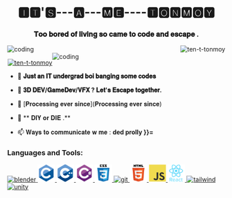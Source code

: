 <h1 align="center">🅸🆃'🆂---🅰---🅼🅴----🆃🅾🅽🅼🅾🆈</h1>
<h3 align="center">𝐓𝐨𝐨 𝐛𝐨𝐫𝐞𝐝 𝐨𝐟 𝐥𝐢𝐯𝐢𝐧𝐠 𝐬𝐨 𝐜𝐚𝐦𝐞 𝐭𝐨 𝐜𝐨𝐝𝐞 𝐚𝐧𝐝 𝐞𝐬𝐜𝐚𝐩𝐞 .</h3>

<img align="left" alt="coding" width="400" src="https://media.tenor.com/fAQ4mdg7iz4AAAAj/pixel-cat.gif">
<img align="right" alt="coding" width="400" src="https://i.pinimg.com/originals/32/44/01/324401aa18cc80c55f338dcd4674cb80.gif">
<p align="left"> <img src="https://komarev.com/ghpvc/?username=ten-t-tonmoy&label=Profile%20views&color=0e75b6&style=flat" alt="ten-t-tonmoy" /> </p>

<p align="right"> <a href="https://github.com/ryo-ma/github-profile-trophy"><img src="https://github-profile-trophy.vercel.app/?username=ten-t-tonmoy" alt="ten-t-tonmoy" /></a> </p>

- 🔭 **𝐉𝐮𝐬𝐭 𝐚𝐧 𝐈𝐓 𝐮𝐧𝐝𝐞𝐫𝐠𝐫𝐚𝐝 𝐛𝐨𝐢 𝐛𝐚𝐧𝐠𝐢𝐧𝐠 𝐬𝐨𝐦𝐞 𝐜𝐨𝐝𝐞𝐬**

- 🤝 **𝟑𝐃 𝐃𝐄𝐕/𝐆𝐚𝐦𝐞𝐃𝐞𝐯/𝐕𝐅𝐗 ? 𝐋𝐞𝐭'𝐬 𝐄𝐬𝐜𝐚𝐩𝐞 𝐭𝐨𝐠𝐞𝐭𝐡𝐞𝐫.**

- 📝 [𝐏𝐫𝐨𝐜𝐞𝐬𝐬𝐢𝐧𝐠 𝐞𝐯𝐞𝐫 𝐬𝐢𝐧𝐜𝐞](𝐏𝐫𝐨𝐜𝐞𝐬𝐬𝐢𝐧𝐠 𝐞𝐯𝐞𝐫 𝐬𝐢𝐧𝐜𝐞)

- 💬 ** 𝐃𝐈𝐘 𝐨𝐫 𝐃𝐈𝐄 .**

- 📫 𝐖𝐚𝐲𝐬 𝐭𝐨 𝐜𝐨𝐦𝐦𝐮𝐧𝐢𝐜𝐚𝐭𝐞 𝐰 𝐦𝐞 : **ded prolly }}=**

<p align="left">
</p>
<h3 align="left">Languages and Tools:</h3>
<p align="left"> <a href="https://www.blender.org/" target="_blank" rel="noreferrer"> <img src="https://download.blender.org/branding/community/blender_community_badge_white.svg" alt="blender" width="40" height="40"/> </a> <a href="https://www.cprogramming.com/" target="_blank" rel="noreferrer"> <img src="https://raw.githubusercontent.com/devicons/devicon/master/icons/c/c-original.svg" alt="c" width="40" height="40"/> </a> <a href="https://www.w3schools.com/cpp/" target="_blank" rel="noreferrer"> <img src="https://raw.githubusercontent.com/devicons/devicon/master/icons/cplusplus/cplusplus-original.svg" alt="cplusplus" width="40" height="40"/> </a> <a href="https://www.w3schools.com/cs/" target="_blank" rel="noreferrer"> <img src="https://raw.githubusercontent.com/devicons/devicon/master/icons/csharp/csharp-original.svg" alt="csharp" width="40" height="40"/> </a> <a href="https://www.w3schools.com/css/" target="_blank" rel="noreferrer"> <img src="https://raw.githubusercontent.com/devicons/devicon/master/icons/css3/css3-original-wordmark.svg" alt="css3" width="40" height="40"/> </a> <a href="https://git-scm.com/" target="_blank" rel="noreferrer"> <img src="https://www.vectorlogo.zone/logos/git-scm/git-scm-icon.svg" alt="git" width="40" height="40"/> </a> <a href="https://www.w3.org/html/" target="_blank" rel="noreferrer"> <img src="https://raw.githubusercontent.com/devicons/devicon/master/icons/html5/html5-original-wordmark.svg" alt="html5" width="40" height="40"/> </a> <a href="https://developer.mozilla.org/en-US/docs/Web/JavaScript" target="_blank" rel="noreferrer"> <img src="https://raw.githubusercontent.com/devicons/devicon/master/icons/javascript/javascript-original.svg" alt="javascript" width="40" height="40"/> </a> <a href="https://reactjs.org/" target="_blank" rel="noreferrer"> <img src="https://raw.githubusercontent.com/devicons/devicon/master/icons/react/react-original-wordmark.svg" alt="react" width="40" height="40"/> </a> <a href="https://tailwindcss.com/" target="_blank" rel="noreferrer"> <img src="https://www.vectorlogo.zone/logos/tailwindcss/tailwindcss-icon.svg" alt="tailwind" width="40" height="40"/> </a> <a href="https://unity.com/" target="_blank" rel="noreferrer"> <img src="https://www.vectorlogo.zone/logos/unity3d/unity3d-icon.svg" alt="unity" width="40" height="40"/> </a>
 </p>
